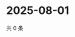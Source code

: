 # 2025-08-01

共 0 条

<!-- BEGIN ZHIHUVIDEO -->
<!-- 最后更新时间 Fri Aug 01 2025 20:23:50 GMT+0800 (China Standard Time) -->

<!-- END ZHIHUVIDEO -->
